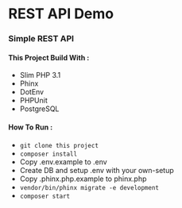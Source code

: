 # REST API Demo
### Simple REST API

#### This Project Build With :
- Slim PHP 3.1
- Phinx
- DotEnv
- PHPUnit
- PostgreSQL

#### How To Run :
- `git clone this project`
- `composer install`
- Copy .env.example to .env
- Create DB and setup .env with your own-setup
- Copy .phinx.php.example to phinx.php
- `vendor/bin/phinx migrate -e development`
- `composer start`